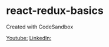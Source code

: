 # react-redux-basics
Created with CodeSandbox

[Youtube:](https://www.youtube.com/playlist?list=PLC3y8-rFHvwheJHvseC3I0HuYI2f46oAK "React-Redux-Tutorial")
[LinkedIn:](https://www.linkedin.com/learning/react-hooks "React Hooks")

